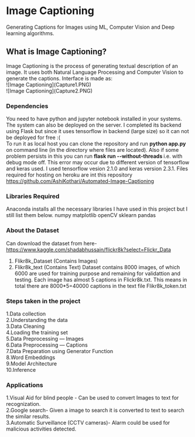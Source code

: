 # Image Captioning
Generating Captions for Images using ML, Computer Vision and Deep learning algorithms.

<h2>What is Image Captioning?</h2>
Image Captioning is the process of generating textual description of an image. It uses both Natural Language Processing and Computer Vision to generate the captions. Interface is made as:<br>
![Image Captioning](Capture1.PNG)  <br>
![Image Captioning](Capture2.PNG)

### Dependencies
You need to have python and jupyter notebook installed in your systems. The system can also be deployed on the server. I completed its backend using Flask but since it uses tensorflow in backend (large size) so it can not be deployed for free :( <br>
To run it as local host you can clone the repository and run <strong>python app.py</strong> on command line (in the directory where files are located). Also if some problem persists in this you can run <b> flask run --without-threads </b> i.e. with debug mode off. This error may occur due to different version of tensorflow and keras used. I used tensorflow vesion 2.1.0 and keras version 2.3.1.
Files required for hosting on heroku are int this repository https://github.com/AshiKothari/Automated-Image-Captioning

### Libraries Required
Anaconda installs all the necessary libraries I have used in this project but I still list them below.
numpy matplotlib openCV sklearn pandas

### About the Dataset
Can download the dataset from here- https://www.kaggle.com/shadabhussain/flickr8k?select=Flickr_Data
1. Flikr8k_Dataset (Contains Images)
2. Flikr8k_text (Contains Text)
Dataset contains 8000 images, of which 6000 are used for training purpose and remaining for validattion and testing.
Each image has almost 5 captions in Flickr8k.txt. This means in total there are 8000*5=40000 captions in the text file Flikr8k_token.txt

### Steps taken in the project
1.Data collection<br>
2.Understanding the data<br>
3.Data Cleaning<br>
4.Loading the training set<br>
5.Data Preprocessing — Images<br>
6.Data Preprocessing — Captions<br>
7.Data Preparation using Generator Function<br>
8.Word Embeddings<br>
9.Model Architecture<br>
10.Inference<br>

### Applications
1.Visual Aid for blind people - Can be used to convert Images to text for recognization.<br>
2.Google search- Given a image to search it is converted to text to search the similar results.<br>
3.Automatic Surveillance (CCTV cameras)- Alarm could be used for malicious activities detected.<br>






